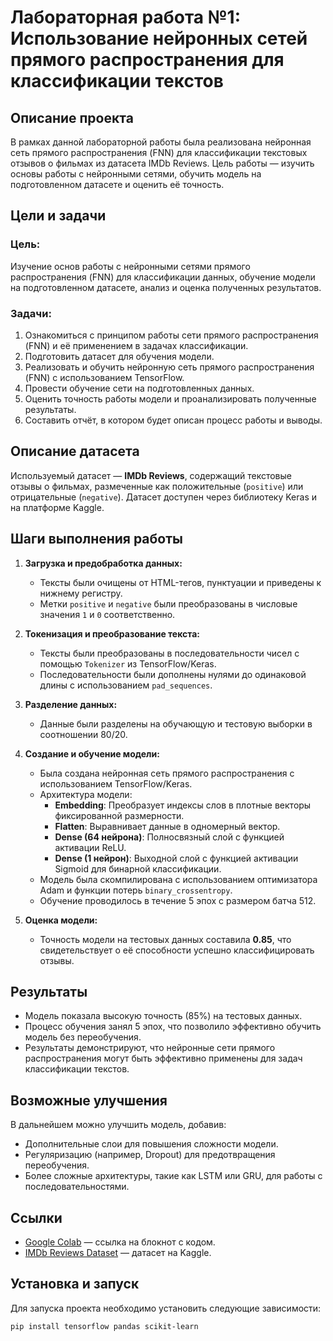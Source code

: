 # Лабораторная работа №1: Использование нейронных сетей прямого распространения для классификации текстов

## Описание проекта

В рамках данной лабораторной работы была реализована нейронная сеть прямого распространения (FNN) для классификации текстовых отзывов о фильмах из датасета IMDb Reviews. Цель работы — изучить основы работы с нейронными сетями, обучить модель на подготовленном датасете и оценить её точность.

## Цели и задачи

### Цель:
Изучение основ работы с нейронными сетями прямого распространения (FNN) для классификации данных, обучение модели на подготовленном датасете, анализ и оценка полученных результатов.

### Задачи:
1. Ознакомиться с принципом работы сети прямого распространения (FNN) и её применением в задачах классификации.
2. Подготовить датасет для обучения модели.
3. Реализовать и обучить нейронную сеть прямого распространения (FNN) с использованием TensorFlow.
4. Провести обучение сети на подготовленных данных.
5. Оценить точность работы модели и проанализировать полученные результаты.
6. Составить отчёт, в котором будет описан процесс работы и выводы.

## Описание датасета

Используемый датасет — **IMDb Reviews**, содержащий текстовые отзывы о фильмах, размеченные как положительные (`positive`) или отрицательные (`negative`). Датасет доступен через библиотеку Keras и на платформе Kaggle.

## Шаги выполнения работы

1. **Загрузка и предобработка данных:**
   - Тексты были очищены от HTML-тегов, пунктуации и приведены к нижнему регистру.
   - Метки `positive` и `negative` были преобразованы в числовые значения `1` и `0` соответственно.

2. **Токенизация и преобразование текста:**
   - Тексты были преобразованы в последовательности чисел с помощью `Tokenizer` из TensorFlow/Keras.
   - Последовательности были дополнены нулями до одинаковой длины с использованием `pad_sequences`.

3. **Разделение данных:**
   - Данные были разделены на обучающую и тестовую выборки в соотношении 80/20.

4. **Создание и обучение модели:**
   - Была создана нейронная сеть прямого распространения с использованием TensorFlow/Keras.
   - Архитектура модели:
     - **Embedding**: Преобразует индексы слов в плотные векторы фиксированной размерности.
     - **Flatten**: Выравнивает данные в одномерный вектор.
     - **Dense (64 нейрона)**: Полносвязный слой с функцией активации ReLU.
     - **Dense (1 нейрон)**: Выходной слой с функцией активации Sigmoid для бинарной классификации.
   - Модель была скомпилирована с использованием оптимизатора Adam и функции потерь `binary_crossentropy`.
   - Обучение проводилось в течение 5 эпох с размером батча 512.

5. **Оценка модели:**
   - Точность модели на тестовых данных составила **0.85**, что свидетельствует о её способности успешно классифицировать отзывы.

## Результаты

- Модель показала высокую точность (85%) на тестовых данных.
- Процесс обучения занял 5 эпох, что позволило эффективно обучить модель без переобучения.
- Результаты демонстрируют, что нейронные сети прямого распространения могут быть эффективно применены для задач классификации текстов.

## Возможные улучшения

В дальнейшем можно улучшить модель, добавив:
- Дополнительные слои для повышения сложности модели.
- Регуляризацию (например, Dropout) для предотвращения переобучения.
- Более сложные архитектуры, такие как LSTM или GRU, для работы с последовательностями.

## Ссылки

- [Google Colab](https://colab.research.google.com/drive/1ZR7Ku73BtpU7rJvdfmnu2LEr-aivz5nS?usp=sharing) — ссылка на блокнот с кодом.
- [IMDb Reviews Dataset](https://www.kaggle.com/lakshmi25npathi/imdb-dataset-of-50k-movie-reviews) — датасет на Kaggle.

## Установка и запуск

Для запуска проекта необходимо установить следующие зависимости:

```bash
pip install tensorflow pandas scikit-learn